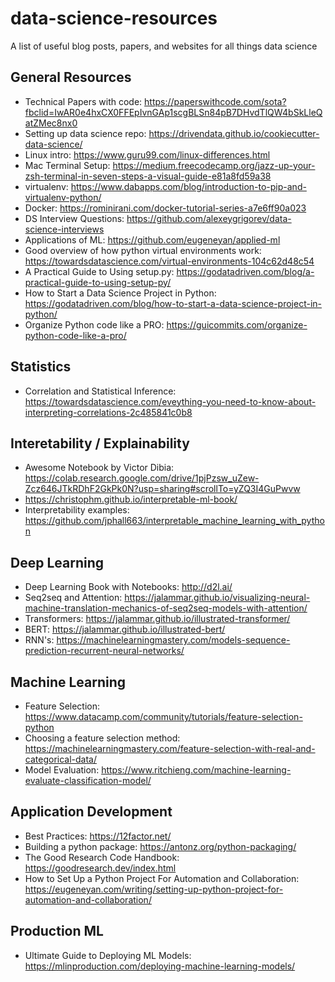 # data-science-resources
A list of useful blog posts, papers, and websites for all things data science

## General Resources
- Technical Papers with code: https://paperswithcode.com/sota?fbclid=IwAR0e4hxCX0FFEpIvnGAp1scgBLSn84pB7DHvdTlQW4bSkLleQatZMec8nx0
- Setting up data science repo: https://drivendata.github.io/cookiecutter-data-science/ 
- Linux intro: https://www.guru99.com/linux-differences.html
- Mac Terminal Setup: https://medium.freecodecamp.org/jazz-up-your-zsh-terminal-in-seven-steps-a-visual-guide-e81a8fd59a38
- virtualenv: https://www.dabapps.com/blog/introduction-to-pip-and-virtualenv-python/
- Docker: https://rominirani.com/docker-tutorial-series-a7e6ff90a023
- DS Interview Questions: https://github.com/alexeygrigorev/data-science-interviews
- Applications of ML: https://github.com/eugeneyan/applied-ml
- Good overview of how python virtual environments work: https://towardsdatascience.com/virtual-environments-104c62d48c54
- A Practical Guide to Using setup.py: https://godatadriven.com/blog/a-practical-guide-to-using-setup-py/
- How to Start a Data Science Project in Python: https://godatadriven.com/blog/how-to-start-a-data-science-project-in-python/
- Organize Python code like a PRO: https://guicommits.com/organize-python-code-like-a-pro/

## Statistics
- Correlation and Statistical Inference: https://towardsdatascience.com/eveything-you-need-to-know-about-interpreting-correlations-2c485841c0b8

## Interetability / Explainability
- Awesome Notebook by Victor Dibia: https://colab.research.google.com/drive/1pjPzsw_uZew-Zcz646JTkRDhF2GkPk0N?usp=sharing#scrollTo=yZQ3I4GuPwvw
- https://christophm.github.io/interpretable-ml-book/
- Interpretability examples: https://github.com/jphall663/interpretable_machine_learning_with_python

## Deep Learning
- Deep Learning Book with Notebooks: http://d2l.ai/
- Seq2seq and Attention: https://jalammar.github.io/visualizing-neural-machine-translation-mechanics-of-seq2seq-models-with-attention/
- Transformers: https://jalammar.github.io/illustrated-transformer/ 
- BERT: https://jalammar.github.io/illustrated-bert/ 
- RNN's: https://machinelearningmastery.com/models-sequence-prediction-recurrent-neural-networks/

## Machine Learning
- Feature Selection: https://www.datacamp.com/community/tutorials/feature-selection-python
- Choosing a feature selection method: https://machinelearningmastery.com/feature-selection-with-real-and-categorical-data/
- Model Evaluation: https://www.ritchieng.com/machine-learning-evaluate-classification-model/


## Application Development
- Best Practices: https://12factor.net/
- Building a python package: https://antonz.org/python-packaging/
- The Good Research Code Handbook: https://goodresearch.dev/index.html
- How to Set Up a Python Project For Automation and Collaboration: https://eugeneyan.com/writing/setting-up-python-project-for-automation-and-collaboration/

## Production ML
- Ultimate Guide to Deploying ML Models: https://mlinproduction.com/deploying-machine-learning-models/
